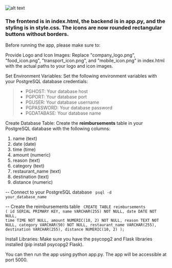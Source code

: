 ![alt text](sample-1.png)

### The frontend is in index.html, the backend is in app.py, and the styling is in style.css. The icons are now rounded rectangular buttons without borders.

Before running the app, please make sure to:

Provide Logo and Icon Images: Replace "company_logo.png", "food_icon.png", "transport_icon.png", and "mobile_icon.png" in index.html with the actual paths to your logo and icon images.

Set Environment Variables: Set the following environment variables with your PostgreSQL database credentials:

>- PGHOST: Your database host
>- PGPORT: Your database port
>- PGUSER: Your database username
>- PGPASSWORD: Your database password
>- PGDATABASE: Your database name

Create Database Table: Create the **reimbursements** table in your PostgreSQL database with the following columns:


1. name (text)
2. date (date)
3. time (time)
4. amount (numeric)
5. reason (text)
6. category (text)
7. restaurant_name (text)
8. destination (text)
9. distance (numeric)


-- Connect to your PostgreSQL database
<code>
psql -d your_database_name
</code>


-- Create the reimbursements table
<code>
CREATE TABLE reimbursements (
    id SERIAL PRIMARY KEY,
    name VARCHAR(255) NOT NULL,
    date DATE NOT NULL,
    time TIME NOT NULL,
    amount NUMERIC(10, 2) NOT NULL,
    reason TEXT NOT NULL,
    category VARCHAR(50) NOT NULL,
    restaurant_name VARCHAR(255),
    destination VARCHAR(255),
    distance NUMERIC(10, 2)
);
</code>


Install Libraries: Make sure you have the psycopg2 and Flask libraries installed (pip install psycopg2 Flask).

You can then run the app using python app.py. The app will be accessible at port 5000.